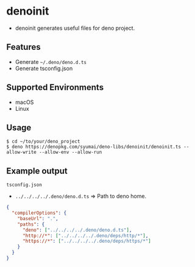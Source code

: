 # denoinit

- denoinit generates useful files for deno project.

## Features

- Generate `~/.deno/deno.d.ts`
- Generate tsconfig.json

## Supported Environments

- macOS
- Linux

## Usage

```
$ cd ~/to/your/deno_project
$ deno https://denopkg.com/syumai/deno-libs/denoinit/denoinit.ts --allow-write --allow-env --allow-run
```

## Example output

`tsconfig.json`

- `../../../../.deno/deno.d.ts` => Path to deno home.

```json
{
  "compilerOptions": {
    "baseUrl": ".",
    "paths": {
      "deno": ["../../../../.deno/deno.d.ts"],
      "http://*": ["../../../../.deno/deps/http/*"],
      "https://*": ["../../../../.deno/deps/https/*"]
    }
  }
}
```
